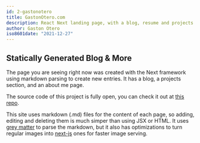 ```yaml
---
id: 2-gastonotero
title: GastonOtero.com
description: React Next landing page, with a blog, resume and projects section.
author: Gaston Otero
iso8601date: "2021-12-27"
---
```


## Statically Generated Blog & More

The page you are seeing right now was created with the Next framework using markdown parsing to create new entries.
It has a blog, a projects section, and an about me page.

The source code of this project is fully open,
you can check it out at [this repo](https://github.com/gastonoterom/gastonotero-next).

This site uses markdown (.md) files for the content of each page, so adding, editing and deleting them is much simper
than using JSX or HTML. It uses [grey matter](https://github.com/jonschlinkert/gray-matter) to parse the markdown, but it also has
optimizations to turn regular images into [next-js](https://nextjs.org/docs/api-reference/next/image) ones for faster image serving.
